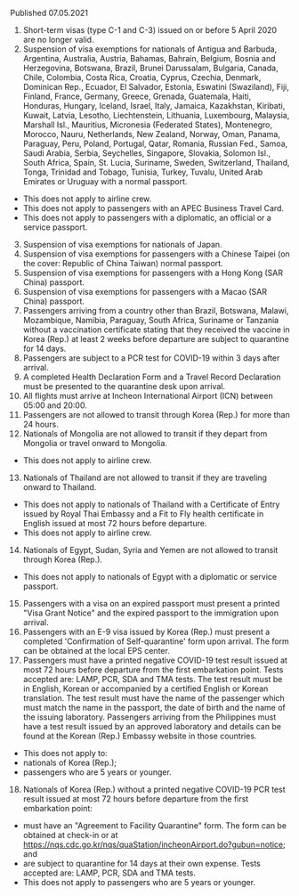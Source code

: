 Published 07.05.2021
1. Short-term visas (type C-1 and C-3) issued on or before 5 April 2020 are no longer valid.
2. Suspension of visa exemptions for nationals of Antigua and Barbuda, Argentina, Australia, Austria, Bahamas, Bahrain, Belgium, Bosnia and Herzegovina, Botswana, Brazil, Brunei Darussalam, Bulgaria, Canada, Chile, Colombia, Costa Rica, Croatia, Cyprus, Czechia, Denmark, Dominican Rep., Ecuador, El Salvador, Estonia, Eswatini (Swaziland), Fiji, Finland, France, Germany, Greece, Grenada, Guatemala, Haiti, Honduras, Hungary, Iceland, Israel, Italy, Jamaica, Kazakhstan, Kiribati, Kuwait, Latvia, Lesotho, Liechtenstein, Lithuania, Luxembourg, Malaysia, Marshall Isl., Mauritius, Micronesia (Federated States), Montenegro, Morocco, Nauru, Netherlands, New Zealand, Norway, Oman, Panama, Paraguay, Peru, Poland, Portugal, Qatar, Romania, Russian Fed., Samoa, Saudi Arabia, Serbia, Seychelles, Singapore, Slovakia, Solomon Isl., South Africa, Spain, St. Lucia, Suriname, Sweden, Switzerland, Thailand, Tonga, Trinidad and Tobago, Tunisia, Turkey, Tuvalu, United Arab Emirates or Uruguay with a normal passport.
- This does not apply to airline crew.
- This does not apply to passengers with an APEC Business Travel Card.
- This does not apply to passengers with a diplomatic, an official or a service passport.
3. Suspension of visa exemptions for nationals of Japan.
4. Suspension of visa exemptions for passengers with a Chinese Taipei (on the cover: Republic of China Taiwan) normal passport.
5. Suspension of visa exemptions for passengers with a Hong Kong (SAR China) passport.
6. Suspension of visa exemptions for passengers with a Macao (SAR China) passport.
7. Passengers arriving from a country other than Brazil, Botswana, Malawi, Mozambique, Namibia, Paraguay, South Africa, Suriname or Tanzania without a vaccination certificate stating that they received the vaccine in Korea (Rep.) at least 2 weeks before departure are subject to quarantine for 14 days.
8. Passengers are subject to a PCR test for COVID-19 within 3 days after arrival.
9. A completed Health Declaration Form and a Travel Record Declaration must be presented to the quarantine desk upon arrival.
10. All flights must arrive at Incheon International Airport (ICN) between 05:00 and 20:00.
11. Passengers are not allowed to transit through Korea (Rep.) for more than 24 hours.
12. Nationals of Mongolia are not allowed to transit if they depart from Mongolia or travel onward to Mongolia. 
- This does not apply to airline crew.
13. Nationals of Thailand are not allowed to transit if they are traveling onward to Thailand.
- This does not apply to nationals of Thailand with a Certificate of Entry issued by Royal Thai Embassy and a Fit to Fly health certificate in English issued at most 72 hours before departure.
- This does not apply to airline crew.
14. Nationals of Egypt, Sudan, Syria and Yemen are not allowed to transit through Korea (Rep.).
- This does not apply to nationals of Egypt with a diplomatic or service passport.
15. Passengers with a visa on an expired passport must present a printed "Visa Grant Notice" and the expired passport to the immigration upon arrival.
16. Passengers with an E-9 visa issued by Korea (Rep.) must present a completed 'Confirmation of Self-quarantine' form upon arrival. The form can be obtained at the local EPS center.
17. Passengers must have a printed negative COVID-19 test result issued at most 72 hours before departure from the first embarkation point. Tests accepted are: LAMP, PCR, SDA and TMA tests. The test result must be in English, Korean or accompanied by a certified English or Korean translation. The test result must have the name of the passenger which must match the name in the passport, the date of birth and the name of the issuing laboratory. Passengers arriving from the Philippines must have a test result issued by an approved laboratory and details can be found at the Korean (Rep.) Embassy website in those countries.
- This does not apply to:
- nationals of Korea (Rep.);
- passengers who are 5 years or younger.
18. Nationals of Korea (Rep.) without a printed negative COVID-19 PCR test result issued at most 72 hours before departure from the first embarkation point:
- must have an "Agreement to Facility Quarantine" form. The form can be obtained at check-in or at <a href="https://nqs.cdc.go.kr/nqs/quaStation/incheonAirport.do?gubun=notice">https://nqs.cdc.go.kr/nqs/quaStation/incheonAirport.do?gubun=notice</a>; and
- are subject to quarantine for 14 days at their own expense. Tests accepted are: LAMP, PCR, SDA and TMA tests.
- This does not apply to passengers who are 5 years or younger. 

